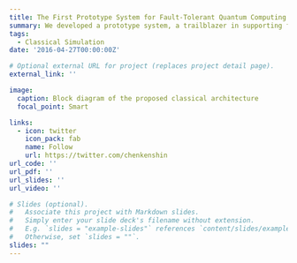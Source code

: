 ```yaml
---
title: The First Prototype System for Fault-Tolerant Quantum Computing
summary: We developed a prototype system, a trailblazer in supporting fault-tolerant quantum computing. Its design ingeniously addresses scalability, ensuring that control overhead does not increase with the number of qubits. \textcolor{blue}{Integrated with our modular decoding firmware, this system demonstrates unparalleled scalability potential in the realm of fault-tolerant quantum computing.} We have established and rigorously tested a comprehensive end-to-end system using our in-house fluxonium quantum chip. This work has been recognized and published in the {\em ACM Transactions on Quantum Computing}.
tags:
  - Classical Simulation
date: '2016-04-27T00:00:00Z'

# Optional external URL for project (replaces project detail page).
external_link: ''

image:
  caption: Block diagram of the proposed classical architecture
  focal_point: Smart

links:
  - icon: twitter
    icon_pack: fab
    name: Follow
    url: https://twitter.com/chenkenshin
url_code: ''
url_pdf: ''
url_slides: ''
url_video: ''

# Slides (optional).
#   Associate this project with Markdown slides.
#   Simply enter your slide deck's filename without extension.
#   E.g. `slides = "example-slides"` references `content/slides/example-slides.md`.
#   Otherwise, set `slides = ""`.
slides: ""
---
```


